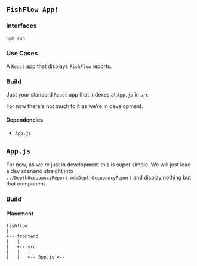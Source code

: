 ## `FishFlow App!`

### Interfaces

```
npm run
```

### Use Cases

A `React` app that displays `FishFlow` reports.

### Build

Just your standard `React` app that indexes at `App.js` in `src`

For now there's not much to it as we're in development.

#### Dependencies

- `App.js`

## `App.js`

For now, as we're just in development this is super simple. We will just load a dev scenario straight into `../DepthOccupancyReport.md:DepthOccupancyReport` and display nothing but that component. 

### Build

#### Placement

```
fishflow
|
+-- frontend
|   |
|   +-- src
|   |   |
|   |   +-- App.js <--
```

